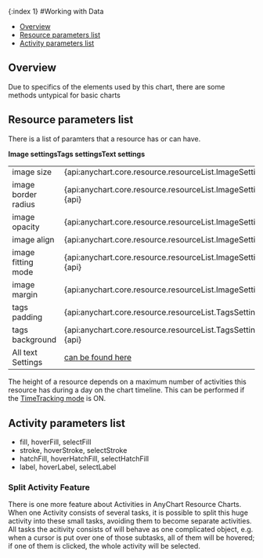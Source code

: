 {:index 1}
#Working with Data

* [Overview](#overview)
* [Resource parameters list](#resource_parameters_list)
* [Activity parameters list](#activity_parameters_list)

## Overview

Due to specifics of the elements used by this chart, there are some methods untypical for basic charts

## Resource parameters list

There is a list of paramters that a resource has or can have. 

<table colspan=2>
<tr colspan=2><b>Image settings</b></tr>
<tr>
<td>image size</td>
<td>{api:anychart.core.resource.resourceList.ImageSettings#size}size(){api}</td>
</tr>
<tr>
<td>image border radius</td>
<td>{api:anychart.core.resource.resourceList.ImageSettings#borderRadius}borderRadius(){api}</td>
</tr>
<tr>
<td>image opacity</td>
<td>{api:anychart.core.resource.resourceList.ImageSettings#opacity}opacity(){api}</td>
</tr>
<tr>
<td>image align</td>
<td>{api:anychart.core.resource.resourceList.ImageSettings#align}align(){api}</td>
</tr>
<tr>
<td>image fitting mode</td>
<td>{api:anychart.core.resource.resourceList.ImageSettings#fittingMode}fittingMode(){api}</td>
</tr>
<tr>
<td>image margin</td>
<td>{api:anychart.core.resource.resourceList.ImageSettings#margin}margin(){api}</td>
</tr>
<tr colspan=2><b>Tags settings</b></tr>
<tr>
<td>tags padding</td>
<td>{api:anychart.core.resource.resourceList.TagsSettings#padding}padding(){api}</td>
</tr>
<tr>
<td>tags background</td>
<td>{api:anychart.core.resource.resourceList.TagsSettings#background}background(){api}</td>
</tr>

<tr colspan=2><b>Text settings</b></tr>
<tr>
<td>All text Settings</td>
<td><a href="anychart.core.resource.resourceList.TextSettings">can be found here</a></td>
</tr>

</table>



The height of a resource depends on a maximum number of activities this resource has during a day on the chart timeline. This can be performed if the [TimeTracking mode](TimeTracking_Mode) is ON.


## Activity parameters list

 - fill, hoverFill, selectFill
 - stroke, hoverStroke, selectStroke
 - hatchFill, hoverHatchFill, selectHatchFill
 - label, hoverLabel, selectLabel

### Split Activity Feature

There is one more feature about Activities in AnyChart Resource Charts. When one Activity consists of several tasks, it is possible to split this huge activity into these small tasks, avoiding them to become separate activities. All tasks the acitivity consists of will behave as one complicated object, e.g. when a cursor is put over one of those subtasks, all of them will be hovered; if one of them is clicked, the whole activity will be selected.